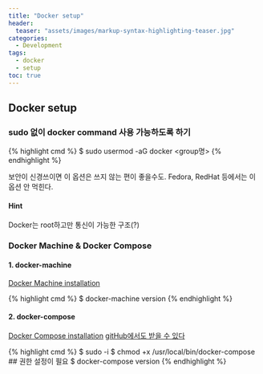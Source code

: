 ```yaml
---
title: "Docker setup"
header:
  teaser: "assets/images/markup-syntax-highlighting-teaser.jpg"
categories:
  - Development
tags:
  - docker
  - setup
toc: true
---
```


## Docker setup

### sudo 없이 docker command 사용 가능하도록 하기

{% highlight cmd  %}
$ sudo usermod -aG docker <group명>
{% endhighlight  %}

보안이 신경쓰이면 이 옵션은 쓰지 않는 편이 좋을수도.
Fedora, RedHat 등에서는 이 옵션 안 먹힌다.

#### Hint

Docker는 root하고만 통신이 가능한 구조(?)

### Docker Machine & Docker Compose

#### 1. docker-machine

[Docker Machine installation](https://docs.docker.com/machine/install-machine/)

{% highlight cmd  %}
$ docker-machine version
{% endhighlight  %}

#### 2. docker-compose

[Docker Compose installation](https://docs.docker.com/compose/install/)
[gitHub에서도 받을 수 있다](https://github.com/docker/compose/releases)

{% highlight cmd  %}
$ sudo -i
$ chmod +x /usr/local/bin/docker-compose ## 권한 설정이 필요
$ docker-compose version
{% endhighlight  %}

